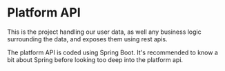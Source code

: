 # Platform API

This is the project handling our user data, as well any business logic surrounding the data, and exposes them using
rest apis.

The platform API is coded using Spring Boot. It's recommended to know a bit about Spring before looking too deep into
the platform api.
